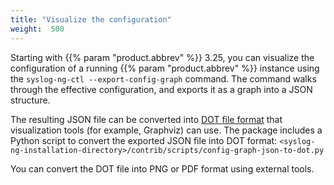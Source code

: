 ```yaml
---
title: "Visualize the configuration"
weight:  500
---
```

<!-- DISCLAIMER: This file is based on the syslog-ng Open Source Edition documentation https://github.com/balabit/syslog-ng-ose-guides/commit/2f4a52ee61d1ea9ad27cb4f3168b95408fddfdf2 and is used under the terms of The syslog-ng Open Source Edition Documentation License. The file has been modified by Axoflow. -->

Starting with {{% param "product.abbrev" %}} 3.25, you can visualize the configuration of a running {{% param "product.abbrev" %}} instance using the `syslog-ng-ctl --export-config-graph` command. The command walks through the effective configuration, and exports it as a graph into a JSON structure.

The resulting JSON file can be converted into [DOT file format](https://en.wikipedia.org/wiki/DOT_(graph_description_language)) that visualization tools (for example, Graphviz) can use. The package includes a Python script to convert the exported JSON file into DOT format: `<syslog-ng-installation-directory>/contrib/scripts/config-graph-json-to-dot.py`

You can convert the DOT file into PNG or PDF format using external tools.
